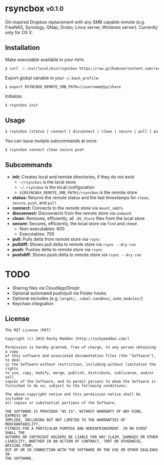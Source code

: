 # rsyncbox <sub><sup>v0.1.0</sup></sub>

Git-inspired Dropbox replacement with any SMB capable remote (e.g. FreeNAS, Synology, QNap, Drobo, Linux server, Windows server). Currently only for OS X.

## Installation
Make executable available in your `PATH`:

```bash
$ curl -o /usr/local/bin/rsyncbox https://raw.githubusercontent.com/rockymadden/rsyncbox/master/rsyncbox.sh && chmod 0755 /usr/local/bin/rsyncbox
```

Export global variable in your `~/.bash_profile`:

```bash
$ export RSYNCBOX_REMOTE_SMB_PATH=//username@ip/share
```

Initialize:

```bash
$ rsyncbox init
```

## Usage

```bash
$ rsyncbox [status | connect | disconnect | clean | secure | pull | pulldiff | push | pushdiff]
```

You can issue mutiple subcommands at once:

```bash
$ rsyncbox connect clean secure push
```

## Subcommands
* __init:__ Creates local and remote directories, if they do not exist
  * `~/rsyncbox` is the local store
  * `~/.rsyncbox` is the local configuration
  * `${RSYNCBOX_REMOTE_SMB_PATH}/rsyncbox` is the remote store
* __status:__ Returns the remote status and the last timestamps for `clean`, `secure`, `push`, and `pull`
* __connect:__ Connects to the remote store via `mount_smbfs`
* __disconnect:__ Disconnects from the remote store via `unmount`
* __clean:__ Removes, efficiently, all `.DS_Store` files from the local store
* __secure:__ Secures, efficiently, the local store via `find` and `chmod`
  * Non-executables: 600
  * Executables: 700
* __pull:__ Pulls delta from remote store via `rsync`
* __pulldiff:__ Shows pull delta to remote store via `rsync --dry-run`
* __push:__ Pushes delta to remote store via `rsync`
* __pushdiff:__ Shows push delta to remote store via `rsync --dry-run`

# TODO
* Sharing files via CloudApp/Droplr
* Optional automated push/pull via Finder hooks
* Optional excludes (e.g. `target/`, `.cabal-sandbox/`, `node_modules/`)
* Keychain integration

## License

```
The MIT License (MIT)

Copyright (c) 2015 Rocky Madden (http://rockymadden.com/)

Permission is hereby granted, free of charge, to any person obtaining a copy
of this software and associated documentation files (the "Software"), to deal
in the Software without restriction, including without limitation the rights
to use, copy, modify, merge, publish, distribute, sublicense, and/or sell
copies of the Software, and to permit persons to whom the Software is
furnished to do so, subject to the following conditions:

The above copyright notice and this permission notice shall be included in
all copies or substantial portions of the Software.

THE SOFTWARE IS PROVIDED "AS IS", WITHOUT WARRANTY OF ANY KIND, EXPRESS OR
IMPLIED, INCLUDING BUT NOT LIMITED TO THE WARRANTIES OF MERCHANTABILITY,
FITNESS FOR A PARTICULAR PURPOSE AND NONINFRINGEMENT. IN NO EVENT SHALL THE
AUTHORS OR COPYRIGHT HOLDERS BE LIABLE FOR ANY CLAIM, DAMAGES OR OTHER
LIABILITY, WHETHER IN AN ACTION OF CONTRACT, TORT OR OTHERWISE, ARISING FROM,
OUT OF OR IN CONNECTION WITH THE SOFTWARE OR THE USE OR OTHER DEALINGS IN
THE SOFTWARE.
```